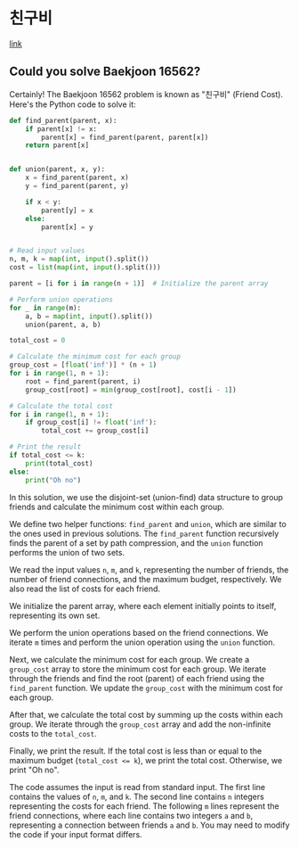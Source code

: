 # 친구비

[link](https://www.acmicpc.net/problem/16562)

## Could you solve Baekjoon 16562?

Certainly! The Baekjoon 16562 problem is known as "친구비" (Friend Cost). Here's the Python code to solve it:

```python
def find_parent(parent, x):
    if parent[x] != x:
        parent[x] = find_parent(parent, parent[x])
    return parent[x]


def union(parent, x, y):
    x = find_parent(parent, x)
    y = find_parent(parent, y)

    if x < y:
        parent[y] = x
    else:
        parent[x] = y


# Read input values
n, m, k = map(int, input().split())
cost = list(map(int, input().split()))

parent = [i for i in range(n + 1)]  # Initialize the parent array

# Perform union operations
for _ in range(m):
    a, b = map(int, input().split())
    union(parent, a, b)

total_cost = 0

# Calculate the minimum cost for each group
group_cost = [float('inf')] * (n + 1)
for i in range(1, n + 1):
    root = find_parent(parent, i)
    group_cost[root] = min(group_cost[root], cost[i - 1])

# Calculate the total cost
for i in range(1, n + 1):
    if group_cost[i] != float('inf'):
        total_cost += group_cost[i]

# Print the result
if total_cost <= k:
    print(total_cost)
else:
    print("Oh no")
```

In this solution, we use the disjoint-set (union-find) data structure to group friends and calculate the minimum cost within each group.

We define two helper functions: `find_parent` and `union`, which are similar to the ones used in previous solutions. The `find_parent` function recursively finds the parent of a set by path compression, and the `union` function performs the union of two sets.

We read the input values `n`, `m`, and `k`, representing the number of friends, the number of friend connections, and the maximum budget, respectively. We also read the list of costs for each friend.

We initialize the parent array, where each element initially points to itself, representing its own set.

We perform the union operations based on the friend connections. We iterate `m` times and perform the union operation using the `union` function.

Next, we calculate the minimum cost for each group. We create a `group_cost` array to store the minimum cost for each group. We iterate through the friends and find the root (parent) of each friend using the `find_parent` function. We update the `group_cost` with the minimum cost for each group.

After that, we calculate the total cost by summing up the costs within each group. We iterate through the `group_cost` array and add the non-infinite costs to the `total_cost`.

Finally, we print the result. If the total cost is less than or equal to the maximum budget (`total_cost <= k`), we print the total cost. Otherwise, we print "Oh no".

The code assumes the input is read from standard input. The first line contains the values of `n`, `m`, and `k`. The second line contains `n` integers representing the costs for each friend. The following `m` lines represent the friend connections, where each line contains two integers `a` and `b`, representing a connection between friends `a` and `b`. You may need to modify the code if your input format differs.
